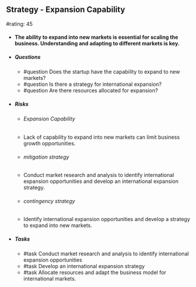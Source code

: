 ## Strategy - Expansion Capability
#rating: 45
- #### The ability to expand into new markets is essential for scaling the business. Understanding and adapting to different markets is key.
- ##### Questions
  - #question Does the startup have the capability to expand to new markets?
  - #question Is there a strategy for international expansion?
  - #question Are there resources allocated for expansion?
- ##### Risks

  - ###### Expansion Capability
  - Lack of capability to expand into new markets can limit business growth opportunities.
  - ###### mitigation strategy
  - Conduct market research and analysis to identify international expansion opportunities and develop an international expansion strategy.
  - ###### contingency strategy
  - Identify international expansion opportunities and develop a strategy to expand into new markets.
- ##### Tasks
  - #task Conduct market research and analysis to identify international expansion opportunities
  - #task  Develop an international expansion strategy
  - #task  Allocate resources and adapt the business model for international markets.


